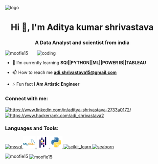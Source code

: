 ![logo]([https://giphy.com/gifs/trt-network-trt1-trt-1-4ReK5ligyz4PvUzfGl/fullscreen](https://wallpapercave.com/wp/wp4748441.jpg))
<h1 align="center">Hi 👋, I'm Aditya kumar shrivastava</h1>
<h3 align="center">A Data Analyst and scientist from india</h3>
<img align="right" alt="coding" width="400" src="https://miro.medium.com/max/2800/0*hpyUPaBF9V3Mb5T6.gif">
<p align="left"> <img src="https://komarev.com/ghpvc/?username=moofie15&label=Profile%20views&color=0e75b6&style=flat" alt="moofie15" /> </p>

- 🌱 I’m currently learning **SQl||PYTHON||ML||POWER IB||TABLEAU**

- 📫 How to reach me **adi.shrivastava15@gmail.com**

- ⚡ Fun fact **I Am Artistic Engineer**

<h3 align="left">Connect with me:</h3>
<p align="left">
<a href="https://linkedin.com/in/https://www.linkedin.com/in/aditya-shrivastava-2733a0172/" target="blank"><img align="center" src="https://raw.githubusercontent.com/rahuldkjain/github-profile-readme-generator/master/src/images/icons/Social/linked-in-alt.svg" alt="https://www.linkedin.com/in/aditya-shrivastava-2733a0172/" height="30" width="40" /></a>
<a href="https://www.hackerrank.com/https://www.hackerrank.com/adi_shrivastava2" target="blank"><img align="center" src="https://raw.githubusercontent.com/rahuldkjain/github-profile-readme-generator/master/src/images/icons/Social/hackerrank.svg" alt="https://www.hackerrank.com/adi_shrivastava2" height="30" width="40" /></a>
</p>

<h3 align="left">Languages and Tools:</h3>
<p align="left"> <a href="https://www.microsoft.com/en-us/sql-server" target="_blank" rel="noreferrer"> <img src="https://www.svgrepo.com/show/303229/microsoft-sql-server-logo.svg" alt="mssql" width="40" height="40"/> </a> <a href="https://www.mysql.com/" target="_blank" rel="noreferrer"> <img src="https://raw.githubusercontent.com/devicons/devicon/master/icons/mysql/mysql-original-wordmark.svg" alt="mysql" width="40" height="40"/> </a> <a href="https://pandas.pydata.org/" target="_blank" rel="noreferrer"> <img src="https://raw.githubusercontent.com/devicons/devicon/2ae2a900d2f041da66e950e4d48052658d850630/icons/pandas/pandas-original.svg" alt="pandas" width="40" height="40"/> </a> <a href="https://www.python.org" target="_blank" rel="noreferrer"> <img src="https://raw.githubusercontent.com/devicons/devicon/master/icons/python/python-original.svg" alt="python" width="40" height="40"/> </a> <a href="https://scikit-learn.org/" target="_blank" rel="noreferrer"> <img src="https://upload.wikimedia.org/wikipedia/commons/0/05/Scikit_learn_logo_small.svg" alt="scikit_learn" width="40" height="40"/> </a> <a href="https://seaborn.pydata.org/" target="_blank" rel="noreferrer"> <img src="https://seaborn.pydata.org/_images/logo-mark-lightbg.svg" alt="seaborn" width="40" height="40"/> </a> </p>

<p><img align="left" src="https://github-readme-stats.vercel.app/api/top-langs?username=moofie15&show_icons=true&locale=en&layout=compact" alt="moofie15" /></p>

<p>&nbsp;<img align="center" src="https://github-readme-stats.vercel.app/api?username=moofie15&show_icons=true&locale=en" alt="moofie15" /></p>
